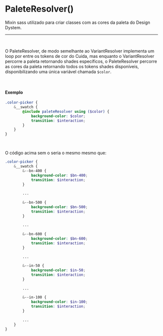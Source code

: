 # PaleteResolver()

Mixin sass utilizado para criar classes com as cores da paleta do Design Dystem.

<hr />
<br />

O PaleteResolver, de modo semelhante ao VariantResolver implementa um loop por entre os tokens de cor do Cuida,
mas enquanto o VariantResolver percorre a paleta retornando shades específicos, o PaleteResolver percorre as cores
da paleta retornando todos os tokens shades disponíveis, disponibilizando uma única variável chamada `$color`.

<br />

#### Exemplo

```scss
.color-picker {
	&__swatch {
		@include paleteResolver using ($color) {
			background-color: $color;
			transition: $interaction;
		}
	}
}
```

<br>

O código acima sem o seria o mesmo mesmo que:

```scss
.color-picker {
	&__swatch {
		&--bn-400 {
			background-color: $bn-400;
			transition: $interaction;
		}
 
		...
 
		&--bn-500 {
			background-color: $bn-500;
			transition: $interaction;
		}
 
		...
 
		&--bn-600 {
			background-color: $bn-600;
			transition: $interaction;
		}
 
		...
 
		&--in-50 {
			background-color: $in-50;
			transition: $interaction;
		}
 
		...
 
		&--in-100 {
			background-color: $in-100;
			transition: $interaction;
		}
 
		...
	}
}
```